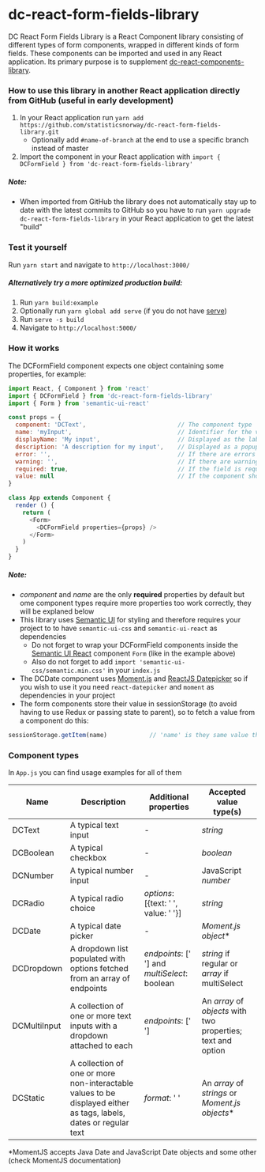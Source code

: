 # dc-react-form-fields-library
DC React Form Fields Library is a React Component library consisting of different types of form components, wrapped in 
different kinds of form fields. These components can be imported and used in any React application. Its primary purpose 
is to supplement [dc-react-components-library](https://github.com/statisticsnorway/dc-react-components-library).

### How to use this library in another React application directly from GitHub (useful in early development)
1. In your React application run `yarn add https://github.com/statisticsnorway/dc-react-form-fields-library.git` 
    * Optionally add `#name-of-branch` at the end to use a specific branch instead of master
2. Import the component in your React application with `import { DCFormField } from 'dc-react-form-fields-library'`

##### Note:
* When imported from GitHub the library does not automatically stay up to date with the latest commits to GitHub so you 
have to run `yarn upgrade dc-react-form-fields-library` in your React application to get the latest "build"

### Test it yourself
Run `yarn start` and navigate to `http://localhost:3000/`

##### Alternatively try a more optimized production build:
1. Run `yarn build:example`
2. Optionally run `yarn global add serve` (if you do not have [serve](https://github.com/zeit/serve/))
3. Run `serve -s build`
4. Navigate to `http://localhost:5000/`

### How it works
The DCFormField component expects one object containing some properties, for example:
```javascript
import React, { Component } from 'react'
import { DCFormField } from 'dc-react-form-fields-library'
import { Form } from 'semantic-ui-react'

const props = {
  component: 'DCText',                          // The component type
  name: 'myInput',                              // Identifier for the value stored in sessionStorage
  displayName: 'My input',                      // Displayed as the label for the form field
  description: 'A description for my input',    // Displayed as a popup on the label
  error: '',                                    // If there are errors
  warning: '',                                  // If there are warnings
  required: true,                               // If the field is required
  value: null                                   // If the component should be initiated with a value, different components require different types
}

class App extends Component {
  render () {
    return (
      <Form>
        <DCFormField properties={props} />
      </Form>
    )
  }
}
```

##### Note:
* *component* and *name* are the only **required** properties by default but ome component types require more properties too work correctly, they will be explaned below
* This library uses [Semantic UI](https://semantic-ui.com/introduction/getting-started.html) for styling and therefore 
requires your project to to have `semantic-ui-css` and `semantic-ui-react` as dependencies
  * Do not forget to wrap your DCFormField components inside the [Semantic UI React](https://react.semantic-ui.com/) 
  component `Form` (like in the example above)
  * Also do not forget to add `import 'semantic-ui-css/semantic.min.css'` in your `index.js`
* The DCDate component uses [Moment.js](https://momentjs.com/docs/) and [ReactJS Datepicker](https://reactdatepicker.com/) 
so if you wish to use it you need `react-datepicker` and `moment` as dependencies in your project
* The form components store their value in sessionStorage (to avoid having to use Redux or passing state to parent), so to 
fetch a value from a component do this:

```javascript
sessionStorage.getItem(name)            // 'name' is they same value that you used in the props for the component
```


### Component types
In `App.js` you can find usage examples for all of them

Name | Description | Additional properties | Accepted value type(s)
-----|-------------|------------------------|---------------
DCText | A typical text input | - | *string*
DCBoolean | A typical checkbox | - | *boolean*
DCNumber | A typical number input | - | JavaScript *number*
DCRadio | A typical radio choice | *options*: [{text: ' ', value: ' '}]  | *string*
DCDate | A typical date picker | - | *Moment.js object**
DCDropdown | A dropdown list populated with options fetched from an array of endpoints | *endpoints*: [' '] and *multiSelect*: boolean | *string* if regular or *array* if multiSelect
DCMultiInput | A collection of one or more text inputs with a dropdown attached to each | *endpoints*: [' '] | An *array* of *objects* with two properties; text and option
DCStatic | A collection of one or more non-interactable values to be displayed either as tags, labels, dates or regular text | *format*: ' ' | An *array* of *strings* or *Moment.js objects**

*MomentJS accepts Java Date and JavaScript Date objects and some other (check MomentJS documentation)
